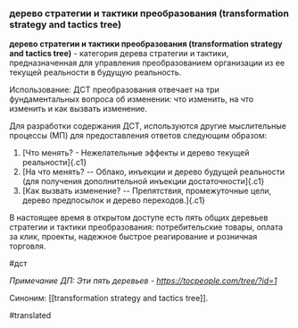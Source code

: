 ### дерево стратегии и тактики преобразования (transformation strategy and tactics tree)

**дерево стратегии и тактики преобразования (transformation strategy and tactics tree)** - категория дерева стратегии и тактики, предназначенная для управления преобразованием организации из ее текущей реальности в будущую реальность.

Использование: ДСТ преобразования отвечает на три фундаментальных вопроса об изменении: что изменить, на что изменить и как вызвать изменение.

Для разработки содержания ДСТ, используются другие мыслительные процессы (МП) для предоставления ответов следующим образом:

1.  [Что менять? - Нежелательные эффекты и дерево текущей  реальности]{.c1}
2.  [На что менять? -- Облако, инъекции и дерево будущей реальности (для получения дополнительной инъекции достаточности]{.c1}
3.  [Как вызвать изменение? -- Препятствия, промежуточные цели, дерево предпосылок и дерево переходов.]{.c1}

В настоящее время в открытом доступе есть пять общих деревьев стратегии и тактики преобразования: потребительские товары, оплата за клик, проекты, надежное быстрое реагирование и розничная торговля.

#дст

*Примечание ДП: Эти пять деревьев -* *https://tocpeople.com/tree/?id=1*

Синоним: [[transformation strategy and tactics tree]].

#translated
